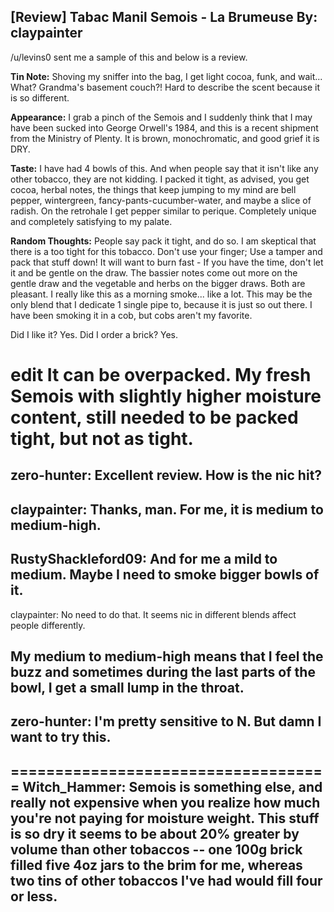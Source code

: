 [Review] Tabac Manil Semois - La Brumeuse
By: claypainter
---
/u/levins0 sent me a sample of this and below is a review.  
  
**Tin Note:** Shoving my sniffer into the bag, I get light cocoa, funk, and wait... What? Grandma's basement couch?! Hard to describe the scent because it is so different.  
  
**Appearance:** I grab a pinch of the Semois and I suddenly think that I may have been sucked into George Orwell's 1984, and this is a recent shipment from the Ministry of Plenty. It is brown, monochromatic, and good grief it is DRY.  
  
**Taste:** I have had 4 bowls of this. And when people say that it isn't like any other tobacco, they are not kidding. I packed it tight, as advised, you get cocoa, herbal notes, the things that keep jumping to my mind are bell pepper, wintergreen, fancy-pants-cucumber-water, and maybe a slice of radish. On the retrohale I get pepper similar to perique. Completely unique and completely satisfying to my palate.  
  
**Random Thoughts:** People say pack it tight, and do so. I am skeptical that there is a too tight for this tobacco. Don't use your finger; Use a tamper and pack that stuff down! It will want to burn fast - If you have the time, don't let it and be gentle on the draw. The bassier notes come out more on the gentle draw and the vegetable and herbs on the bigger draws. Both are pleasant. I really like this as a morning smoke... like a lot. This may be the only blend that I dedicate 1 single pipe to, because it is just so out there. I have been smoking it in a cob, but cobs aren't my favorite.  
  
Did I like it? Yes. Did I order a brick? Yes. 
  
**edit** It can be overpacked. My fresh Semois with slightly higher moisture content, still needed to be packed tight, but not as tight.
====================================
zero-hunter: Excellent review. How is the nic hit?
--
claypainter: Thanks, man. For me, it is medium to medium-high.
--
RustyShackleford09: And for me a mild to medium. Maybe I need to smoke bigger bowls of it. 
--
claypainter: No need to do that. It seems nic in different blends affect people differently.

My medium to medium-high means that I feel the buzz and sometimes during the last parts of the bowl, I get a small lump in the throat.
--
zero-hunter: I'm pretty sensitive to N. But damn I want to try this. 
--
====================================
Witch_Hammer: Semois is something else, and really not expensive when you realize how much you're not paying for moisture weight. This stuff is so dry it seems to be about 20% greater by volume than other tobaccos -- one 100g brick filled five 4oz jars to the brim for me, whereas two tins of other tobaccos I've had would fill four or less.
--
